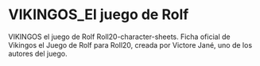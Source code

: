 # VIKINGOS_El juego de Rolf
VIKINGOS el juego de Rolf Roll20-character-sheets.
Ficha oficial de Vikingos el Juego de Rolf para Roll20, creada por Victore Jané, uno de los autores del juego.

